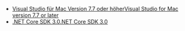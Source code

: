 * [<span data-ttu-id="0873a-101">Visual Studio für Mac Version 7.7 oder höher</span><span class="sxs-lookup"><span data-stu-id="0873a-101">Visual Studio for Mac version 7.7 or later</span></span>](https://visualstudio.microsoft.com/vs/mac/)
* [<span data-ttu-id="0873a-102">.NET Core SDK 3.0</span><span class="sxs-lookup"><span data-stu-id="0873a-102">.NET Core SDK 3.0</span></span>](https://dotnet.microsoft.com/download/dotnet-core/3.0)